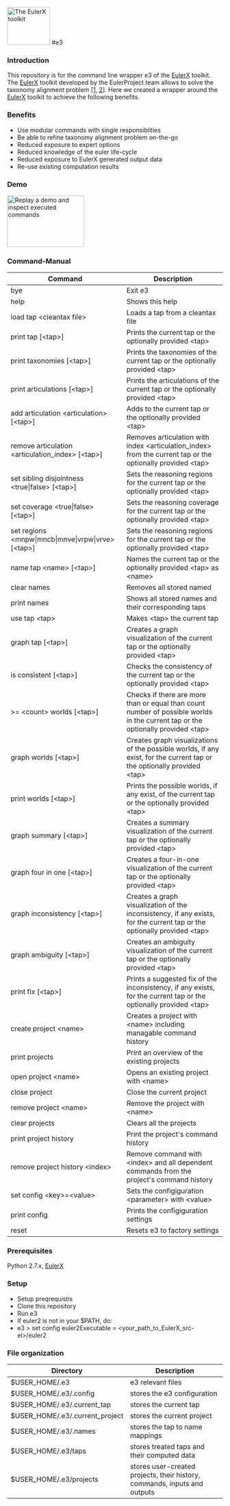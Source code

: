 <img src="http://euler.cs.ucdavis.edu/_/rsrc/1366832610901/home/logo_small.png" alt="The EulerX toolkit" width="100" height="88">
#e3

### Introduction
This repository is for the command line wrapper e3 of the [EulerX](https://github.com/EulerProject/EulerX) toolkit.
The [EulerX](https://github.com/EulerProject/EulerX) toolkit developed by the EulerProject team allows to solve the taxonomy alignment problem [<a href="http://www.slideshare.net/taxonbytes/ludaescher-etal-2014hybriddiagnosisconceptreasoning" target="_blank">1</a>, <a href="http://taxonbytes.org/pdf/ChenEtAl2014-HybridDiagnosisApproach.pdf" target="_blank">2</a>].
Here we created a wrapper around the [EulerX](https://github.com/EulerProject/EulerX) toolkit to achieve the following benefits.

### Benefits
* Use modular commands with single responsiblities
* Be able to refine taxonomy alignment problem on-the-go
* Reduced exposure to expert options
* Reduced knowledge of the euler life-cycle
* Reduced exposure to EulerX generated output data
* Re-use existing computation results

### Demo
<a target="_blank" href="http://content.screencast.com/users/thomas.rodenhausen/folders/Jing/media/fb65bc4b-0dcf-4fce-b41c-1d4214c2aa4a/2016-10-19_1418.swf&blurover=false"><img src="https://img.youtube.com/vi/BbqY7htrY5U/0.jpg" alt="Replay a demo and inspect executed commands" 
width="180" height="120"></a>

### Command-Manual
Command                              | Description
-----------------------------------------------------------------|------------
bye							| Exit e3
help							| Shows this help
load tap \<cleantax file\>				| Loads a tap from a cleantax file
print tap [\<tap\>]					| Prints the current tap or the optionally provided \<tap\>
print taxonomies [\<tap\>]				| Prints the taxonomies of the current tap or the optionally provided \<tap\>
print articulations [\<tap\>]				| Prints the articulations of the current tap or the optionally provided \<tap\>
add articulation \<articulation\> [\<tap\>]			| Adds <articulation> to the current tap or the optionally provided \<tap\>
remove articulation \<articulation_index\> [\<tap\>]	| Removes articulation with index <articulation_index> from the current tap or the optionally provided \<tap\>
set sibling disjointness \<true\|false\> [\<tap\>]		| Sets the reasoning regions for the current tap or the optionally provided \<tap\>
set coverage \<true\|false\> [\<tap\>]			| Sets the reasoning coverage for the current tap or the optionally provided \<tap\>
set regions \<mnpw\|mncb\|mnve\|vrpw\|vrve\> [\<tap\>]		| Sets the reasoning regions for the current tap or the optionally provided \<tap\>
name tap \<name\> [\<tap\>]					| Names the current tap or the optionally provided \<tap\> as \<name\>
clear names						| Removes all stored named
print names						| Shows all stored names and their corresponding taps
use tap \<tap\>						| Makes \<tap\> the current tap
graph tap [\<tap\>]					| Creates a graph visualization of the current tap or the optionally provided \<tap\>
is consistent [\<tap\>]					| Checks the consistency of the current tap or the optionally provided \<tap\>
>= \<count\> worlds [\<tap\>]				| Checks if there are more than or equal than count number of possible worlds in the current tap or the optionally provided \<tap\>
graph worlds [\<tap\>]					| Creates graph visualizations of the possible worlds, if any exist, for the current tap or the optionally provided \<tap\>
print worlds [\<tap\>]					| Prints the possible worlds, if any exist, of the current tap or the optionally provided \<tap\>
graph summary [\<tap\>]					| Creates a summary visualization of the current tap or the optionally provided \<tap\>
graph four in one [\<tap\>]				| Creates a four-in-one visualization of the current tap or the optionally provided \<tap\>
graph inconsistency [\<tap\>]				|Creates a graph visualization of the inconsistency, if any exists, for the current tap or the optionally provided \<tap\>
graph ambiguity [\<tap\>]					| Creates an ambiguity visualization of the current tap or the optionally provided \<tap\>
print fix [\<tap\>]					| Prints a suggested fix of the inconsistency, if any exists, for the current tap or the optionally provided \<tap\>
create project \<name\>					| Creates a project with \<name\> including managable command history
print projects						| Print an overview of the existing projects
open project \<name\>					| Opens an existing project with \<name\>
close project						| Close the current project
remove project \<name\>					| Remove the project with \<name\>
clear projects						| Clears all the projects
print project history					| Print the project's command history
remove project history \<index\>				| Remove command with \<index\> and all dependent commands from the project's command history
set config \<key\>=\<value\>				| Sets the configiguration \<parameter\> with \<value\>
print config						| Prints the configiguration settings
reset							| Resets e3 to factory settings

### Prerequisites
Python 2.7.x, [EulerX](https://github.com/EulerProject/EulerX) 

### Setup
* Setup preqrequistis
* Clone this repository
* Run e3
* If euler2 is not in your $PATH, do: 
 * e3 > set config euler2Executable = \<your_path_to_EulerX_src-el\>/euler2


### File organization
Directory                              | Description
-----------------------------------------------------------------|------------
$USER_HOME/.e3 | e3 relevant files
$USER_HOME/.e3/.config | stores the e3 configuration
$USER_HOME/.e3/.current_tap | stores the current tap
$USER_HOME/.e3/.current_project | stores the current project
$USER_HOME/.e3/.names | stores the tap to name mappings
$USER_HOME/.e3/taps | stores treated taps and their computed data
$USER_HOME/.e3/projects | stores user-created projects, their history, commands, inputs and outputs
